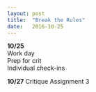 ```yaml
---
layout: post
title:  "Break the Rules"
date:   2016-10-25
---
```

**10/25**
<br>
Work day
<br>
Prep for crit
<br>
Individual check-ins


**10/27**
Critique Assignment 3
